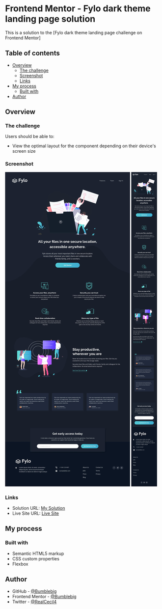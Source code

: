 # Frontend Mentor - Fylo dark theme landing page solution

This is a solution to the [Fylo dark theme landing page challenge on Frontend Mentor]

## Table of contents

- [Overview](#overview)
  - [The challenge](#the-challenge)
  - [Screenshot](#screenshot)
  - [Links](#links)
- [My process](#my-process)
  - [Built with](#built-with)
- [Author](#author)


## Overview

### The challenge

Users should be able to:

- View the optimal layout for the component depending on their device's screen size


### Screenshot

![desktop -design](design/desktop-design.jpg)
![mobile design](design/mobile-design.jpg)

### Links

- Solution URL: [My Solution](https://github.com/Bumblebig/Frontend-mentor-solutions/fylo-dark-theme-landing-page-master)
- Live Site URL: [Live Site](https://bumblebig.github.io/frontend-mentor-solutions/fylo-dark-theme-landing-page-master/)

## My process

### Built with

- Semantic HTML5 markup
- CSS custom properties
- Flexbox

## Author

- GitHub - [@Bumblebig](https://www.github.com/Bumblebig)
- Frontend Mentor - [@Bumblebig](https://www.frontendmentor.io/profile/Bumblebig)
- Twitter - [@RealCecil4](https://www.twitter.com/RealCecil4)
